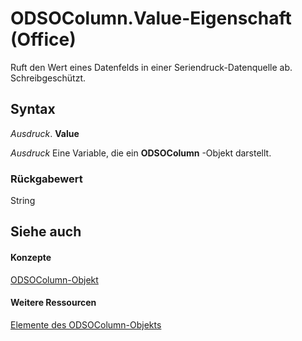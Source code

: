 
# ODSOColumn.Value-Eigenschaft (Office)

Ruft den Wert eines Datenfelds in einer Seriendruck-Datenquelle ab. Schreibgeschützt.


## Syntax

 _Ausdruck_. **Value**

 _Ausdruck_ Eine Variable, die ein **ODSOColumn** -Objekt darstellt.


### Rückgabewert

String


## Siehe auch


#### Konzepte


[ODSOColumn-Objekt](f8fe41bd-c9bd-fb5b-8ca7-27940c9c0996.md)
#### Weitere Ressourcen


[Elemente des ODSOColumn-Objekts](http://msdn.microsoft.com/library/2f780b91-4f87-6db0-cab6-cc3689487eb4%28Office.15%29.aspx)